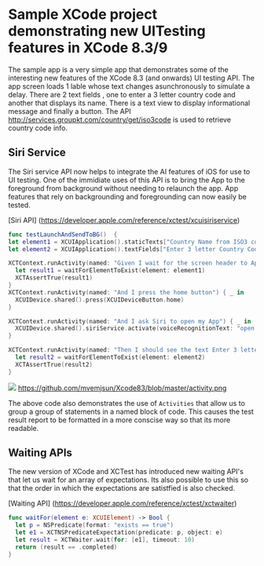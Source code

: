 # Sample XCode project demonstrating new UITesting features in XCode 8.3/9

The sample app is a very simple app that demonstrates some of the interesting new features of the XCode 8.3 (and onwards) UI testing API. The app screen loads 1 lable whose text changes asunchronously to simulate a delay. There are 2 text fields , one to enter a 3 letter country code and another that displays its name. There is a text view to display informational message and finally a button. The API http://services.groupkt.com/country/get/iso3code is used to retrieve country code info.

## Siri Service

The Siri service API now helps to integrate the AI features of iOS for use to UI testing. One of the immidiate uses of this API is to bring the App to the foreground from background without needing to relaunch the app. App features that rely on backgrounding and foregrounding can now easily be tested.

 [Siri API] (https://developer.apple.com/reference/xctest/xcuisiriservice)

```swift
func testLaunchAndSendToBG()  {
let element1 = XCUIApplication().staticTexts["Country Name from ISO3 code"]
let element2 = XCUIApplication().textFields["Enter 3 letter Country Code"]

XCTContext.runActivity(named: "Given I wait for the screen header to Appear") { _ in
  let result1 = waitForElementToExist(element: element1)
  XCTAssertTrue(result1)
}
XCTContext.runActivity(named: "And I press the home button") { _ in
  XCUIDevice.shared().press(XCUIDeviceButton.home)
}

XCTContext.runActivity(named: "And I ask Siri to open my App") { _ in
  XCUIDevice.shared().siriService.activate(voiceRecognitionText: "open xcode832")
}

XCTContext.runActivity(named: "Then I should see the text Enter 3 letter Country Code") { _ in
  let result2 = waitForElementToExist(element: element2)
  XCTAssertTrue(result2)
}

```

![](https://github.com/mvemjsun/Xcode83/blob/master/activity.png?raw=true)
https://github.com/mvemjsun/Xcode83/blob/master/activity.png

The above code also demonstrates the use of `Activities`  that allow us to group a group of statements in a named block of code. This causes the test result report to be formatted in a more conscise way so that its more readable.

## Waiting APIs
The new version of XCode and XCTest has introduced new waiting API's that let us wait for an array of expectations. Its also possible to use this so that the order in which the expectations are satistfied is also checked.

[Waiting API] (https://developer.apple.com/reference/xctest/xctwaiter)

```swift
func waitFor(element e: XCUIElement) -> Bool {
  let p = NSPredicate(format: "exists == true")
  let e1 = XCTNSPredicateExpectation(predicate: p, object: e)
  let result = XCTWaiter.wait(for: [e1], timeout: 10)
  return (result == .completed)
}
```
